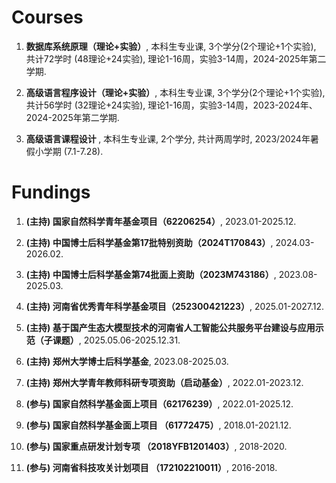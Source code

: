 

# Courses

<ol>
<p style="margin-top: 8px;"><li> <b>数据库系统原理（理论+实验）</b>, 本科生专业课, 3个学分(2个理论+1个实验), 共计72学时 (48理论+24实验), 理论1-16周，实验3-14周，2024-2025年第二学期.</li></p>

<p style="margin-top: 8px;"><li> <b>高级语言程序设计（理论+实验）</b>, 本科生专业课, 3个学分(2个理论+1个实验), 共计56学时 (32理论+24实验), 理论1-16周，实验3-14周，2023-2024年、2024-2025年第二学期.</li></p>

<p style="margin-top: 8px;"><li> <b>高级语言课程设计 </b>, 本科生专业课, 2个学分, 共计两周学时, 2023/2024年暑假小学期 (7.1-7.28).</li></p>

</ol>




# Fundings

<ol>

<p style="margin-top: 8px;"><li> <b><b>(主持)</b> 国家自然科学青年基金项目（62206254）</b>, 2023.01-2025.12.</li></p>

<p style="margin-top: 8px;"><li> <b><b>(主持)</b> 中国博士后科学基金第17批特别资助（2024T170843）</b>, 2024.03-2026.02.</li></p> 

<p style="margin-top: 8px;"><li> <b><b>(主持)</b> 中国博士后科学基金第74批面上资助（2023M743186）</b>, 2023.08-2025.03.</li></p> 

<p style="margin-top: 8px;"><li> <b><b>(主持)</b> 河南省优秀青年科学基金项目（252300421223）</b>, 2025.01-2027.12.</li></p> 

<p style="margin-top: 8px;"><li> <b><b>(主持)</b> 基于国产生态大模型技术的河南省人工智能公共服务平台建设与应用示范（子课题）</b>, 2025.05.06-2025.12.31.</li></p> 

<p style="margin-top: 8px;"><li> <b><b>(主持)</b> 郑州大学博士后科学基金</b>, 2023.08-2025.03.</li></p> 

<p style="margin-top: 8px;"><li> <b><b>(主持)</b> 郑州大学青年教师科研专项资助（启动基金）</b>, 2022.01-2023.12.</li></p>
  
<p style="margin-top: 8px;"><li> <b><b>(参与)</b> 国家自然科学基金面上项目（62176239）</b>, 2022.01-2025.12.</li></p>
  
<p style="margin-top: 8px;"><li> <b>(参与) 国家自然科学基金面上项目 （61772475）</b>, 2018.01-2021.12.</li></p>
  
<p style="margin-top: 8px;"><li> <b>(参与) 国家重点研发计划专项 （2018YFB1201403）</b>, 2018-2020.</li></p>
  
<p style="margin-top: 8px;"><li> <b>(参与) 河南省科技攻关计划项目 （172102210011）</b>, 2016-2018.</li></p>

</ol>
